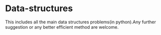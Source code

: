 # Data-structures
This includes all the main data structures problems(in python).Any further suggestion or any better efficient method are welcome.
